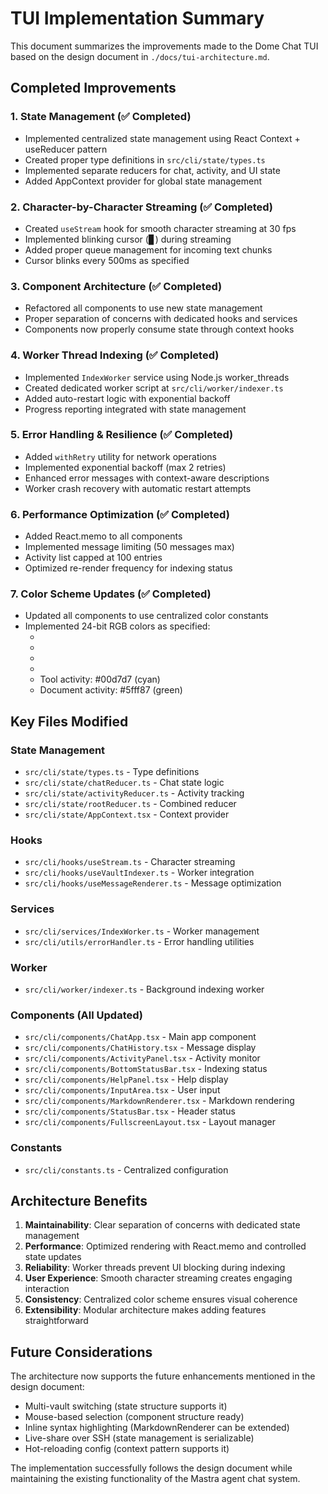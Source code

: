# TUI Implementation Summary

This document summarizes the improvements made to the Dome Chat TUI based on the design document in `./docs/tui-architecture.md`.

## Completed Improvements

### 1. State Management (✅ Completed)

- Implemented centralized state management using React Context + useReducer pattern
- Created proper type definitions in `src/cli/state/types.ts`
- Implemented separate reducers for chat, activity, and UI state
- Added AppContext provider for global state management

### 2. Character-by-Character Streaming (✅ Completed)

- Created `useStream` hook for smooth character streaming at 30 fps
- Implemented blinking cursor (▊) during streaming
- Added proper queue management for incoming text chunks
- Cursor blinks every 500ms as specified

### 3. Component Architecture (✅ Completed)

- Refactored all components to use new state management
- Proper separation of concerns with dedicated hooks and services
- Components now properly consume state through context hooks

### 4. Worker Thread Indexing (✅ Completed)

- Implemented `IndexWorker` service using Node.js worker_threads
- Created dedicated worker script at `src/cli/worker/indexer.ts`
- Added auto-restart logic with exponential backoff
- Progress reporting integrated with state management

### 5. Error Handling & Resilience (✅ Completed)

- Added `withRetry` utility for network operations
- Implemented exponential backoff (max 2 retries)
- Enhanced error messages with context-aware descriptions
- Worker crash recovery with automatic restart attempts

### 6. Performance Optimization (✅ Completed)

- Added React.memo to all components
- Implemented message limiting (50 messages max)
- Activity list capped at 100 entries
- Optimized re-render frequency for indexing status

### 7. Color Scheme Updates (✅ Completed)

- Updated all components to use centralized color constants
- Implemented 24-bit RGB colors as specified:
  - [You]: #00d7d7 'cyan'
  - [Dome]: #ff00ff 'magenta'
  - [System]: #5f87ff 'blue'
  - [Error]: #ff5f5f 'red'
  - Tool activity: #00d7d7 (cyan)
  - Document activity: #5fff87 (green)

## Key Files Modified

### State Management

- `src/cli/state/types.ts` - Type definitions
- `src/cli/state/chatReducer.ts` - Chat state logic
- `src/cli/state/activityReducer.ts` - Activity tracking
- `src/cli/state/rootReducer.ts` - Combined reducer
- `src/cli/state/AppContext.tsx` - Context provider

### Hooks

- `src/cli/hooks/useStream.ts` - Character streaming
- `src/cli/hooks/useVaultIndexer.ts` - Worker integration
- `src/cli/hooks/useMessageRenderer.ts` - Message optimization

### Services

- `src/cli/services/IndexWorker.ts` - Worker management
- `src/cli/utils/errorHandler.ts` - Error handling utilities

### Worker

- `src/cli/worker/indexer.ts` - Background indexing worker

### Components (All Updated)

- `src/cli/components/ChatApp.tsx` - Main app component
- `src/cli/components/ChatHistory.tsx` - Message display
- `src/cli/components/ActivityPanel.tsx` - Activity monitor
- `src/cli/components/BottomStatusBar.tsx` - Indexing status
- `src/cli/components/HelpPanel.tsx` - Help display
- `src/cli/components/InputArea.tsx` - User input
- `src/cli/components/MarkdownRenderer.tsx` - Markdown rendering
- `src/cli/components/StatusBar.tsx` - Header status
- `src/cli/components/FullscreenLayout.tsx` - Layout manager

### Constants

- `src/cli/constants.ts` - Centralized configuration

## Architecture Benefits

1. **Maintainability**: Clear separation of concerns with dedicated state management
2. **Performance**: Optimized rendering with React.memo and controlled state updates
3. **Reliability**: Worker threads prevent UI blocking during indexing
4. **User Experience**: Smooth character streaming creates engaging interaction
5. **Consistency**: Centralized color scheme ensures visual coherence
6. **Extensibility**: Modular architecture makes adding features straightforward

## Future Considerations

The architecture now supports the future enhancements mentioned in the design document:

- Multi-vault switching (state structure supports it)
- Mouse-based selection (component structure ready)
- Inline syntax highlighting (MarkdownRenderer can be extended)
- Live-share over SSH (state management is serializable)
- Hot-reloading config (context pattern supports it)

The implementation successfully follows the design document while maintaining the existing functionality of the Mastra agent chat system.
